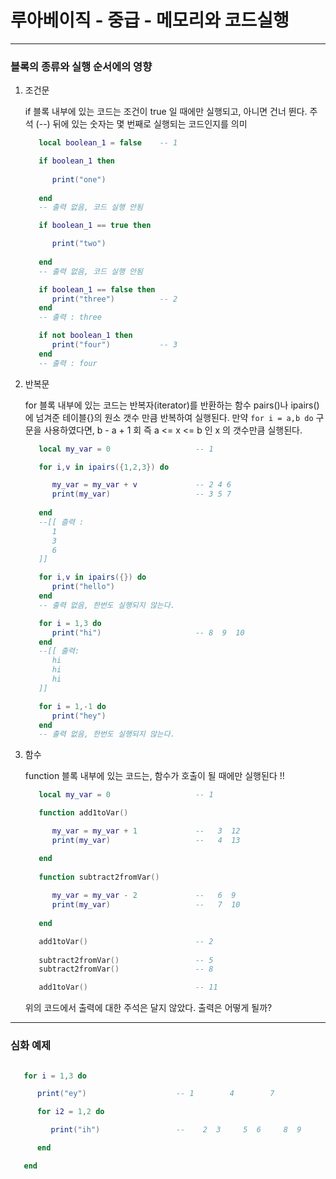 # 루아베이직 - 중급 - 메모리와 코드실행
-----

### 블록의 종류와 실행 순서에의 영향 

   1. 조건문 
      
      if 블록 내부에 있는 코드는 조건이 true 일 때에만 실행되고, 아니면 건너 뛴다. 주석 (--) 뒤에 있는 숫자는 몇 번째로 실행되는 코드인지를 의미 

      ```lua
         local boolean_1 = false    -- 1

         if boolean_1 then          
            
            print("one")           
         
         end                        
         -- 출력 없음, 코드 실행 안됨 

         if boolean_1 == true then  

            print("two")
         
         end                       
         -- 출력 없음, 코드 실행 안됨 

         if boolean_1 == false then 
            print("three")          -- 2
         end                        
         -- 출력 : three 

         if not boolean_1 then     
            print("four")           -- 3
         end                       
         -- 출력 : four
      ```

   2. 반복문 

      for 블록 내부에 있는 코드는 반복자(iterator)를 반환하는 함수 pairs()나 ipairs()에 넘겨준 테이블{}의 원소 갯수 만큼 반복하여 실행된다. 만약 `for i = a,b do` 구문을 사용하였다면, b - a + 1 회 즉 a <= x <= b  인 x 의 갯수만큼 실행된다. 
      
      ```lua 
         local my_var = 0                   -- 1  

         for i,v in ipairs({1,2,3}) do     

            my_var = my_var + v             -- 2 4 6
            print(my_var)                   -- 3 5 7
         
         end                            
         --[[ 츨력 :
            1
            3
            6
         ]]

         for i,v in ipairs({}) do           
            print("hello")                  
         end                                
         -- 출력 없음, 한번도 실행되지 않는다. 

         for i = 1,3 do                     
            print("hi")                     -- 8  9  10
         end                                
         --[[ 출력:
            hi 
            hi 
            hi
         ]]

         for i = 1,-1 do                    
            print("hey") 
         end                                
         -- 출력 없음, 한번도 실행되지 않는다. 
      ``` 

   3. 함수 

      function 블록 내부에 있는 코드는, 함수가 호출이 될 때에만 실행된다 !! 

      ```lua 
         local my_var = 0                   -- 1  
      
         function add1toVar()               

            my_var = my_var + 1             --   3  12
            print(my_var)                   --   4  13

         end                               
         
         function subtract2fromVar()        
            
            my_var = my_var - 2             --   6  9
            print(my_var)                   --   7  10
            
         end                                

         add1toVar()                        -- 2
         
         subtract2fromVar()                 -- 5
         subtract2fromVar()                 -- 8

         add1toVar()                        -- 11
      ``` 

      위의 코드에서 출력에 대한 주석은 달지 않았다. 출력은 어떻게 될까? 
      
-----
### 심화 예제 

   ```lua

      for i = 1,3 do 

         print("ey")                    -- 1        4        7

         for i2 = 1,2 do 

            print("ih")                 --    2  3     5  6     8  9

         end

      end

   ```